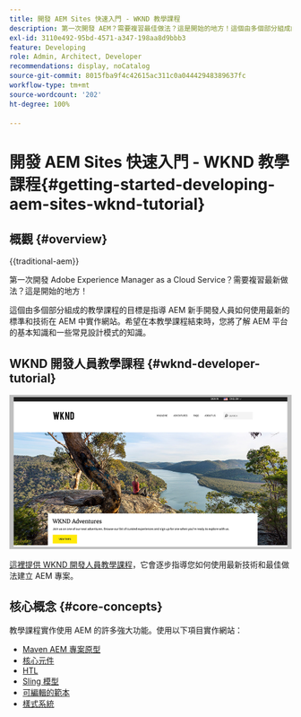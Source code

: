 ```yaml
---
title: 開發 AEM Sites 快速入門 - WKND 教學課程
description: 第一次開發 AEM？需要複習最佳做法？這是開始的地方！這個由多個部分組成的教學課程的目標是指導 AEM 新手開發人員如何使用最新的標準和技術在 AEM 中實作網站。
exl-id: 3110e492-95bd-4571-a347-198aa8d9bbb3
feature: Developing
role: Admin, Architect, Developer
recommendations: display, noCatalog
source-git-commit: 8015fba9f4c42615ac311c0a04442948389637fc
workflow-type: tm+mt
source-wordcount: '202'
ht-degree: 100%

---
```



# 開發 AEM Sites 快速入門 - WKND 教學課程{#getting-started-developing-aem-sites-wknd-tutorial}

## 概觀 {#overview}

{{traditional-aem}}

第一次開發 Adobe Experience Manager as a Cloud Service？需要複習最新做法？這是開始的地方！

這個由多個部分組成的教學課程的目標是指導 AEM 新手開發人員如何使用最新的標準和技術在 AEM 中實作網站。希望在本教學課程結束時，您將了解 AEM 平台的基本知識和一些常見設計模式的知識。

## WKND 開發人員教學課程 {#wknd-developer-tutorial}

![WKND](assets/wknd-tutorial-homepage.png)

[這裡提供 WKND 開發人員教學課程](https://experienceleague.adobe.com/docs/experience-manager-learn/getting-started-wknd-tutorial-develop/overview.html?lang=zh-Hant)，它會逐步指導您如何使用最新技術和最佳做法建立 AEM 專案。

## 核心概念 {#core-concepts}

教學課程實作使用 AEM 的許多強大功能。使用以下項目實作網站：

* [Maven AEM 專案原型](https://experienceleague.adobe.com/docs/experience-manager-core-components/using/developing/archetype/overview.html?lang=zh-Hant)
* [核心元件](https://experienceleague.adobe.com/docs/experience-manager-core-components/using/introduction.html?lang=zh-Hant)
* [HTL](https://experienceleague.adobe.com/docs/experience-manager-htl/using/getting-started/getting-started.html?lang=zh-Hant)
* [Sling 模型](https://sling.apache.org/documentation/bundles/models.html)
* [可編輯的範本](https://experienceleague.adobe.com/docs/experience-manager-learn/sites/page-authoring/template-editor-feature-video-use.html?lang=zh-Hant)
* [樣式系統](https://experienceleague.adobe.com/docs/experience-manager-learn/sites/page-authoring/style-system-feature-video-use.html?lang=zh-Hant)
